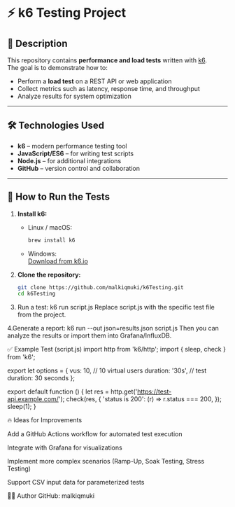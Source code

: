 # ⚡ k6 Testing Project

## 📖 Description
This repository contains **performance and load tests** written with [k6](https://k6.io/).  
The goal is to demonstrate how to:
- Perform a **load test** on a REST API or web application
- Collect metrics such as latency, response time, and throughput
- Analyze results for system optimization

---

## 🛠️ Technologies Used
- **k6** – modern performance testing tool  
- **JavaScript/ES6** – for writing test scripts  
- **Node.js** – for additional integrations  
- **GitHub** – version control and collaboration  

---

## 🚀 How to Run the Tests

1. **Install k6:**
   - Linux / macOS:
     ```bash
     brew install k6
     ```
   - Windows:  
     [Download from k6.io](https://k6.io/docs/getting-started/installation/)

2. **Clone the repository:**
   ```bash
   git clone https://github.com/malkiqmuki/k6Testing.git
   cd k6Testing

3. Run a test:
   k6 run script.js
   Replace script.js with the specific test file from the project.

4.Generate a report:
  k6 run --out json=results.json script.js
  Then you can analyze the results or import them into Grafana/InfluxDB.

✅ Example Test (script.js)
import http from 'k6/http';
import { sleep, check } from 'k6';

export let options = {
  vus: 10,           // 10 virtual users
  duration: '30s',   // test duration: 30 seconds
};

export default function () {
  let res = http.get('https://test-api.example.com/');
  check(res, {
    'status is 200': (r) => r.status === 200,
  });
  sleep(1);
}

🔥 Ideas for Improvements

Add a GitHub Actions workflow for automated test execution

Integrate with Grafana for visualizations

Implement more complex scenarios (Ramp-Up, Soak Testing, Stress Testing)

Support CSV input data for parameterized tests

👨‍💻 Author
GitHub: malkiqmuki
